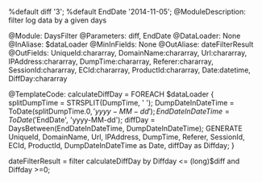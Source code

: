 
%default diff '3';
%default EndDate '2014-11-05';
@ModuleDescription: filter log data by a given days

@Module: DaysFilter
@Parameters: diff, EndDate
@DataLoader: None
@InAliase: $dataLoader
@MinInFields: None
@OutAliase: dateFilterResult
@OutFields: UniqueId:chararray, DomainName:chararray, Url:chararray, IPAddress:chararray, DumpTime:chararray, Referer:chararray, SessionId:chararray, ECId:chararray, ProductId:chararray, Date:datetime, DiffDay:chararray

@TemplateCode: 
calculateDiffDay = FOREACH $dataLoader {
	splitDumpTime = STRSPLIT(DumpTime, ' ');
	DumpDateInDateTime = ToDate(splitDumpTime.$0, 'yyyy-MM-dd');
	EndDateInDateTime = ToDate('$EndDate', 'yyyy-MM-dd');
	diffDay = DaysBetween(EndDateInDateTime, DumpDateInDateTime);
	GENERATE UniqueId, DomainName, Url, IPAddress, DumpTime, Referer, SessionId, ECId, ProductId, DumpDateInDateTime as Date, diffDay as Diffday;
}

dateFilterResult = filter calculateDiffDay by Diffday <= (long)$diff and Diffday >=0;

